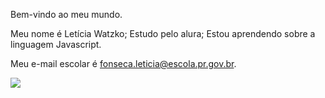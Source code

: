 Bem-vindo ao meu mundo.

Meu nome é Letícia Watzko;
Estudo pelo alura;
Estou aprendendo sobre a linguagem Javascript.

Meu e-mail escolar é fonseca.leticia@escola.pr.gov.br.

![](https://images.app.goo.gl/Ek3EMH5tmZGvFJe59)
